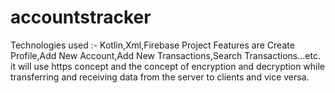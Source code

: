 # accountstracker
 Technologies used :- Kotlin,Xml,Firebase
 Project Features are Create Profile,Add New Account,Add New Transactions,Search Transactions...etc. 
 it will use https concept and the concept of encryption and decryption while transferring and receiving data from the server to clients and vice versa.  
